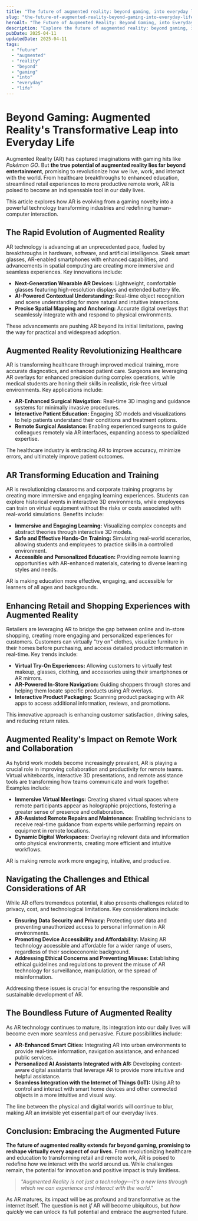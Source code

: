 ```yaml
---
title: "The future of augmented reality: beyond gaming, into everyday life"
slug: "the-future-of-augmented-reality-beyond-gaming-into-everyday-life"
heroAlt: "The Future of Augmented Reality: Beyond Gaming, into Everyday Life visual cover image"
description: "Explore the future of augmented reality: beyond gaming, into everyday life in this detailed guide, offering insights, strategies, and practical tips to enhance your understanding and application of the topic."
pubDate: 2025-04-11
updatedDate: 2025-04-11
tags:
  - "future"
  - "augmented"
  - "reality"
  - "beyond"
  - "gaming"
  - "into"
  - "everyday"
  - "life"
---
```

# Beyond Gaming: Augmented Reality's Transformative Leap into Everyday Life

Augmented Reality (AR) has captured imaginations with gaming hits like *Pokémon GO*. But **the true potential of augmented reality lies far beyond entertainment**, promising to revolutionize how we live, work, and interact with the world. From healthcare breakthroughs to enhanced education, streamlined retail experiences to more productive remote work, AR is poised to become an indispensable tool in our daily lives.

This article explores how AR is evolving from a gaming novelty into a powerful technology transforming industries and redefining human-computer interaction.

## The Rapid Evolution of Augmented Reality

AR technology is advancing at an unprecedented pace, fueled by breakthroughs in hardware, software, and artificial intelligence. Sleek smart glasses, AR-enabled smartphones with enhanced capabilities, and advancements in spatial computing are creating more immersive and seamless experiences. Key innovations include:

*   **Next-Generation Wearable AR Devices:** Lightweight, comfortable glasses featuring high-resolution displays and extended battery life.
*   **AI-Powered Contextual Understanding:** Real-time object recognition and scene understanding for more natural and intuitive interactions.
*   **Precise Spatial Mapping and Anchoring:** Accurate digital overlays that seamlessly integrate with and respond to physical environments.

These advancements are pushing AR beyond its initial limitations, paving the way for practical and widespread adoption.

## Augmented Reality Revolutionizing Healthcare

AR is transforming healthcare through improved medical training, more accurate diagnostics, and enhanced patient care. Surgeons are leveraging AR overlays for enhanced precision during complex operations, while medical students are honing their skills in realistic, risk-free virtual environments. Key applications include:

*   **AR-Enhanced Surgical Navigation:** Real-time 3D imaging and guidance systems for minimally invasive procedures.
*   **Interactive Patient Education:** Engaging 3D models and visualizations to help patients understand their conditions and treatment options.
*   **Remote Surgical Assistance:** Enabling experienced surgeons to guide colleagues remotely via AR interfaces, expanding access to specialized expertise.

The healthcare industry is embracing AR to improve accuracy, minimize errors, and ultimately improve patient outcomes.

## AR Transforming Education and Training

AR is revolutionizing classrooms and corporate training programs by creating more immersive and engaging learning experiences. Students can explore historical events in interactive 3D environments, while employees can train on virtual equipment without the risks or costs associated with real-world simulations. Benefits include:

*   **Immersive and Engaging Learning:** Visualizing complex concepts and abstract theories through interactive 3D models.
*   **Safe and Effective Hands-On Training:** Simulating real-world scenarios, allowing students and employees to practice skills in a controlled environment.
*   **Accessible and Personalized Education:** Providing remote learning opportunities with AR-enhanced materials, catering to diverse learning styles and needs.

AR is making education more effective, engaging, and accessible for learners of all ages and backgrounds.

## Enhancing Retail and Shopping Experiences with Augmented Reality

Retailers are leveraging AR to bridge the gap between online and in-store shopping, creating more engaging and personalized experiences for customers. Customers can virtually "try on" clothes, visualize furniture in their homes before purchasing, and access detailed product information in real-time. Key trends include:

*   **Virtual Try-On Experiences:** Allowing customers to virtually test makeup, glasses, clothing, and accessories using their smartphones or AR mirrors.
*   **AR-Powered In-Store Navigation:** Guiding shoppers through stores and helping them locate specific products using AR overlays.
*   **Interactive Product Packaging:** Scanning product packaging with AR apps to access additional information, reviews, and promotions.

This innovative approach is enhancing customer satisfaction, driving sales, and reducing return rates.

## Augmented Reality's Impact on Remote Work and Collaboration

As hybrid work models become increasingly prevalent, AR is playing a crucial role in improving collaboration and productivity for remote teams. Virtual whiteboards, interactive 3D presentations, and remote assistance tools are transforming how teams communicate and work together. Examples include:

*   **Immersive Virtual Meetings:** Creating shared virtual spaces where remote participants appear as holographic projections, fostering a greater sense of presence and collaboration.
*   **AR-Assisted Remote Repairs and Maintenance:** Enabling technicians to receive real-time guidance from experts while performing repairs on equipment in remote locations.
*   **Dynamic Digital Workspaces:** Overlaying relevant data and information onto physical environments, creating more efficient and intuitive workflows.

AR is making remote work more engaging, intuitive, and productive.

## Navigating the Challenges and Ethical Considerations of AR

While AR offers tremendous potential, it also presents challenges related to privacy, cost, and technological limitations. Key considerations include:

*   **Ensuring Data Security and Privacy:** Protecting user data and preventing unauthorized access to personal information in AR environments.
*   **Promoting Device Accessibility and Affordability:** Making AR technology accessible and affordable for a wider range of users, regardless of their socioeconomic background.
*   **Addressing Ethical Concerns and Preventing Misuse:** Establishing ethical guidelines and regulations to prevent the misuse of AR technology for surveillance, manipulation, or the spread of misinformation.

Addressing these issues is crucial for ensuring the responsible and sustainable development of AR.

## The Boundless Future of Augmented Reality

As AR technology continues to mature, its integration into our daily lives will become even more seamless and pervasive. Future possibilities include:

*   **AR-Enhanced Smart Cities:** Integrating AR into urban environments to provide real-time information, navigation assistance, and enhanced public services.
*   **Personalized AI Assistants Integrated with AR:** Developing context-aware digital assistants that leverage AR to provide more intuitive and helpful assistance.
*   **Seamless Integration with the Internet of Things (IoT):** Using AR to control and interact with smart home devices and other connected objects in a more intuitive and visual way.

The line between the physical and digital worlds will continue to blur, making AR an invisible yet essential part of our everyday lives.

## Conclusion: Embracing the Augmented Future

**The future of augmented reality extends far beyond gaming, promising to reshape virtually every aspect of our lives.** From revolutionizing healthcare and education to transforming retail and remote work, AR is poised to redefine how we interact with the world around us. While challenges remain, the potential for innovation and positive impact is truly limitless.

> *"Augmented Reality is not just a technology—it's a new lens through which we can experience and interact with the world."*

As AR matures, its impact will be as profound and transformative as the internet itself. The question is not *if* AR will become ubiquitous, but *how quickly* we can unlock its full potential and embrace the augmented future.